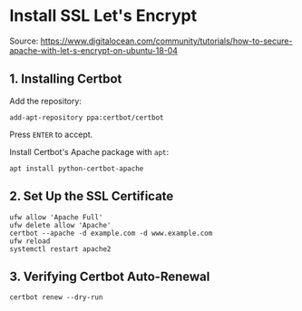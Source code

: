 # Install SSL Let's Encrypt

Source: https://www.digitalocean.com/community/tutorials/how-to-secure-apache-with-let-s-encrypt-on-ubuntu-18-04

## 1. Installing Certbot

Add the repository:

```
add-apt-repository ppa:certbot/certbot
```

Press `ENTER` to accept.

Install Certbot's Apache package with `apt`:

```
apt install python-certbot-apache
```

## 2. Set Up the SSL Certificate

```
ufw allow 'Apache Full'
ufw delete allow 'Apache'
certbot --apache -d example.com -d www.example.com
ufw reload
systemctl restart apache2
```

## 3. Verifying Certbot Auto-Renewal

```
certbot renew --dry-run
```